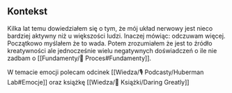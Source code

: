 ## Kontekst 
Kilka lat temu dowiedziałem się o tym, że mój układ nerwowy jest nieco bardziej aktywny niż u większości ludzi. Inaczej mówiąc: odczuwam więcej. Początkowo myślałem że to wada. Potem zrozumiałem że jest to źródło kreatywności ale jednocześnie wielu negatywnych doświadczeń o ile nie zadbam o [[Fundamenty/💫 Proces#Fundamenty]].

W temacie emocji polecam odcinek [[Wiedza/🎙 Podcasty/Huberman Lab#Emocje]] oraz książkę [[Wiedza/📖 Książki/Daring Greatly]]